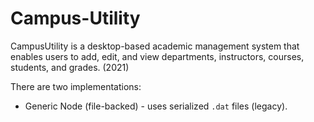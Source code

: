 # Campus-Utility
CampusUtility is a desktop-based academic management system that enables users to add, edit, and view departments, instructors, courses, students, and grades. (2021)

There are two implementations:
- Generic Node (file-backed) - uses serialized `.dat` files (legacy).
